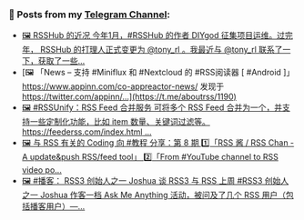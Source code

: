 ### 📰 Posts from my [Telegram Channel](https://t.me/s/aboutrss):
<!-- BLOG-POST-LIST:START -->
- [🖼 RSSHub 的近况 今年1月，#RSSHub 的作者 DIYgod 征集项目运维。过完年， RSSHub 的打理人正式变更为 @tony_rl 。我最近与 @tony_rl 联系了一下，获取了一些...](https://t.me/aboutrss/1191)
- [🖼 「News – 支持 #Miniflux 和 #Nextcloud 的 #RSS阅读器 [ #Android ]」 https://www.appinn.com/co-appreactor-news/ 发现于 https://twitter.com/appinn/...](https://t.me/aboutrss/1190)
- [🖼 #RSSUnify：RSS Feed 合并服务 可将多个 RSS Feed 合并为一个，并支持一些定制化功能，比如 item 数量、关键词过滤等。 https://feederss.com/index.html ...](https://t.me/aboutrss/1189)
- [🖼 与 RSS 有关的 Coding 向 #教程 分享：第 8 期 1️⃣「RSS 酱 / RSS Chan - A update&amp;push RSS/feed tool」 2️⃣「From #YouTube channel to RSS video po...](https://t.me/aboutrss/1188)
- [🖼 #播客： RSS3 创始人之一 Joshua 谈 RSS3 与 RSS 上周 #RSS3 创始人之一 Joshua 作客一档 Ask Me Anything 活动，被问及了几个 RSS 用户（包括播客用户）—...](https://t.me/aboutrss/1187)
<!-- BLOG-POST-LIST:END -->

<!--
**AboutRSS/AboutRSS** is a ✨ _special_ ✨ repository because its `README.md` (this file) appears on your GitHub profile.

Here are some ideas to get you started:

- 🔭 I’m currently working on ...
- 🌱 I’m currently learning ...
- 👯 I’m looking to collaborate on ...
- 🤔 I’m looking for help with ...
- 💬 Ask me about ...
- 📫 How to reach me: ...
- 😄 Pronouns: ...
- ⚡ Fun fact: ...
-->
